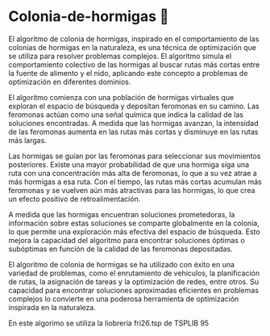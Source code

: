 # Colonia-de-hormigas 🐜

El algoritmo de colonia de hormigas, inspirado en el comportamiento de las colonias de hormigas en la naturaleza, es una técnica de optimización que se utiliza para resolver problemas complejos. El algoritmo simula el comportamiento colectivo de las hormigas al buscar rutas más cortas entre la fuente de alimento y el nido, aplicando este concepto a problemas de optimización en diferentes dominios.

El algoritmo comienza con una población de hormigas virtuales que exploran el espacio de búsqueda y depositan feromonas en su camino. Las feromonas actúan como una señal química que indica la calidad de las soluciones encontradas. A medida que las hormigas avanzan, la intensidad de las feromonas aumenta en las rutas más cortas y disminuye en las rutas más largas.

Las hormigas se guían por las feromonas para seleccionar sus movimientos posteriores. Existe una mayor probabilidad de que una hormiga siga una ruta con una concentración más alta de feromonas, lo que a su vez atrae a más hormigas a esa ruta. Con el tiempo, las rutas más cortas acumulan más feromonas y se vuelven aún más atractivas para las hormigas, lo que crea un efecto positivo de retroalimentación.

A medida que las hormigas encuentran soluciones prometedoras, la información sobre estas soluciones se comparte globalmente en la colonia, lo que permite una exploración más efectiva del espacio de búsqueda. Esto mejora la capacidad del algoritmo para encontrar soluciones óptimas o subóptimas en función de la calidad de las feromonas depositadas.

El algoritmo de colonia de hormigas se ha utilizado con éxito en una variedad de problemas, como el enrutamiento de vehículos, la planificación de rutas, la asignación de tareas y la optimización de redes, entre otros. Su capacidad para encontrar soluciones aproximadas eficientes en problemas complejos lo convierte en una poderosa herramienta de optimización inspirada en la naturaleza.

En este algorimo se utiliza la liobreria fri26.tsp de TSPLIB 95

